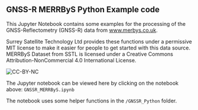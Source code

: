 ## GNSS-R MERRByS Python Example code
This Jupyter Notebook contains some examples for the processing of the GNSS-Reflectometry (GNSS-R) data from www.merbys.co.uk.

Surrey Satellite Technology Ltd provides these functions under a permissive MIT license to make it easier for people to get started with this data source. MERRByS Dataset from SSTL is licensed under a Creative Commons Attribution-NonCommercial 4.0 International License.

![CC-BY-NC](http://creativecommons.org/licenses/by-nc/4.0/ "CC-BY-NC")

The Jupyter notebook can be viewed here by clicking on the notebook above: `GNSSR_MERRByS.ipynb`

The notebook uses some helper functions in the `/GNSSR_Python` folder.
